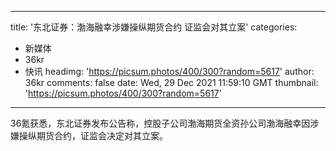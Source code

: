 
---
title: '东北证券：渤海融幸涉嫌操纵期货合约 证监会对其立案'
categories: 
 - 新媒体
 - 36kr
 - 快讯
headimg: 'https://picsum.photos/400/300?random=5617'
author: 36kr
comments: false
date: Wed, 29 Dec 2021 11:59:10 GMT
thumbnail: 'https://picsum.photos/400/300?random=5617'
---

<div>   
36氪获悉，东北证券发布公告称，控股子公司渤海期货全资孙公司渤海融幸因涉嫌操纵期货合约，证监会决定对其立案。  
</div>
            